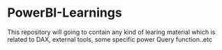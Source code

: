 # PowerBI-Learnings
This repository will going to contain any kind of learing material which is related to DAX, external tools, some specific power Query function..etc
